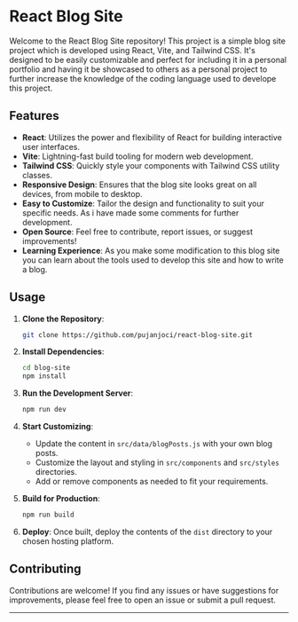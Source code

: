 # React Blog Site

Welcome to the React Blog Site repository! This project is a simple blog site project which is developed using React, Vite, and Tailwind CSS. It's designed to be easily customizable and perfect for including it in a personal portfolio and having it be showcased to others as a personal project to further increase the knowledge of the coding language used to develope this project.

## Features

- **React**: Utilizes the power and flexibility of React for building interactive user interfaces.
- **Vite**: Lightning-fast build tooling for modern web development.
- **Tailwind CSS**: Quickly style your components with Tailwind CSS utility classes.
- **Responsive Design**: Ensures that the blog site looks great on all devices, from mobile to desktop.
- **Easy to Customize**: Tailor the design and functionality to suit your specific needs. As i have made some comments for further development.
- **Open Source**: Feel free to contribute, report issues, or suggest improvements!
- **Learning Experience**: As you make some modification to this blog site you can learn about the tools used to develop this site and how to write a blog.

## Usage

1. **Clone the Repository**:
   ```bash
   git clone https://github.com/pujanjoci/react-blog-site.git
   ```

2. **Install Dependencies**:
   ```bash
   cd blog-site
   npm install
   ```

3. **Run the Development Server**:
   ```bash
   npm run dev
   ```

4. **Start Customizing**:
   - Update the content in `src/data/blogPosts.js` with your own blog posts.
   - Customize the layout and styling in `src/components` and `src/styles` directories.
   - Add or remove components as needed to fit your requirements.

5. **Build for Production**:
   ```bash
   npm run build
   ```

6. **Deploy**:
   Once built, deploy the contents of the `dist` directory to your chosen hosting platform.

## Contributing

Contributions are welcome! If you find any issues or have suggestions for improvements, please feel free to open an issue or submit a pull request.


---
